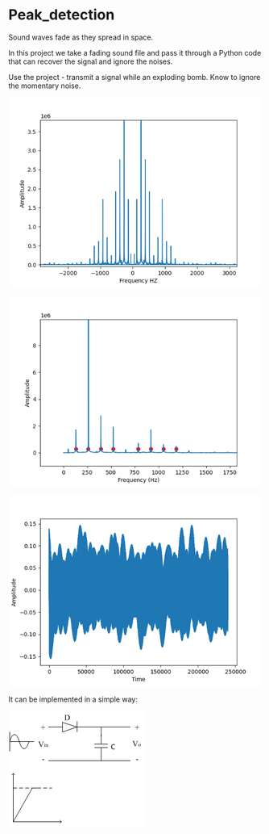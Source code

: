 # Peak_detection

Sound waves fade as they spread in space.

In this project we take a fading sound file and pass it through a Python code that can recover the signal and ignore the noises.

Use the project - transmit a signal while an exploding bomb. Know to ignore the momentary noise.





![](Figure_1.png)

![](Figure_2.png)

![](Figure_3.png)

It can be implemented in a simple way:

![](Peak_D1.png)



















